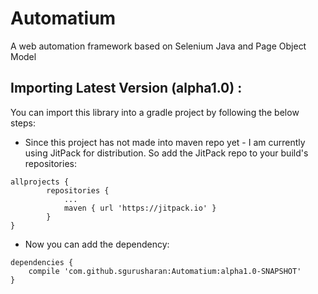 # Automatium
A web automation framework based on Selenium Java and Page Object Model

## Importing Latest Version (alpha1.0) : 
You can import this library into a gradle project by following the below steps:

- Since this project has not made into maven repo yet - I am currently using JitPack for distribution. So add the JitPack repo to your build's repositories:
```
allprojects {
		repositories {
			...
			maven { url 'https://jitpack.io' }
		}
}
```
- Now you can add the dependency:
```
dependencies {
    compile 'com.github.sgurusharan:Automatium:alpha1.0-SNAPSHOT'
}
```
